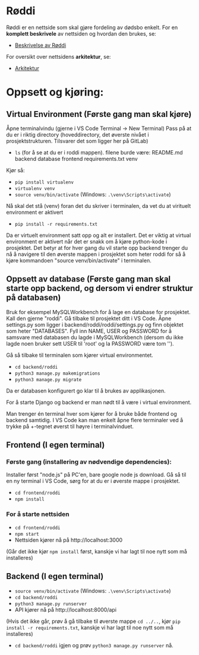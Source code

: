 # Røddi
Røddi er en nettside som skal gjøre fordeling av dødsbo enkelt. For en **komplett beskrivele** av nettsiden og hvordan den brukes, se:

- [Beskrivelse av Røddi](https://gitlab.stud.idi.ntnu.no/tdt4140/landsby-2/gruppe-33/roddi/-/blob/MDdocumentation/RODDI.md) 

For oversikt over nettsidens **arkitektur**, se:

- [Arkitektur](https://gitlab.stud.idi.ntnu.no/tdt4140/landsby-2/gruppe-33/roddi/-/wikis/Arkitekturdiagram-for-R%C3%B8ddi)

# Oppsett og kjøring: #

## Virtual Environment (Første gang man skal kjøre)
Åpne terminalvindu (gjerne i VS Code Terminal -> New Terminal)
Pass på at du er i riktig directory (hoveddirectory, det øverste nivået i prosjektstrukturen. Tilsvarer det som ligger her på GitLab)
- `ls` (for å se at du er i roddi mappen). filene burde være:  README.md    backend     database    frontend    requirements.txt    venv

Kjør så:
- `pip install virtualenv`
- `virtualenv venv`
- `source venv/bin/activate` (Windows: `.\venv\Scripts\activate`)

Nå skal det stå (venv) foran det du skriver i terminalen, da vet du at virituelt environment er aktivert
- `pip install -r requirements.txt`

Da er virtuelt environment satt opp og alt er installert.
Det er viktig at virtual environment er aktivert når det er snakk om å kjøre python-kode i prosjektet.
Det betyr at for hver gang du vil starte opp backend trenger du nå å navigere til den øverste mappen i prosjektet som heter roddi for så å kjøre kommandoen "source venv/bin/activate" i terminalen.

## Oppsett av database (Første gang man skal starte opp backend, og dersom vi endrer struktur på databasen)

Bruk for eksempel MySQLWorkbench for å lage en database for prosjektet. Kall den gjerne "roddi".
Gå tilbake til prosjektet ditt i VS Code.
Åpne settings.py som ligger i backend/roddi/roddi/settings.py og finn objektet som heter "DATABASES".
Fyll inn NAME, USER og PASSWORD for å samsvare med databasen du lagde i MySQLWorkbench (dersom du ikke lagde noen bruker sett USER til 'root' og la PASSWORD være tom '').

Gå så tilbake til terminalen som kjører virtual environmentet.
- `cd backend/roddi`
- `python3 manage.py makemigrations`
- `python3 manage.py migrate`

Da er databasen konfigurert go klar til å brukes av applikasjonen.

For å starte Django og backend er man nødt til å være i virtual environment.

Man trenger én terminal hver som kjører for å bruke både frontend og backend samtidig. I VS Code kan man enkelt åpne flere terminaler ved å trykke på +-tegnet øverst til høyre i terminalvinduet.

## Frontend (I egen terminal)

### Første gang (installering av nødvendige dependencies):
Installer først "node.js" på PC'en, bare google node js download.
Gå så til en ny terminal i VS Code, sørg for at du er i øverste mappe i prosjektet.
- `cd frontend/roddi`
- `npm install`

### For å starte nettsiden
- `cd frontend/roddi`
- `npm start`
- Nettsiden kjører nå på http://localhost:3000

(Går det ikke kjør `npm install` først, kanskje vi har lagt til noe nytt som må installeres)

## Backend (I egen terminal)

- `source venv/bin/activate` (Windows: `.\venv\Scripts\activate`)
- `cd backend/roddi`
- `python3 manage.py runserver`
- API kjører nå på http://localhost:8000/api

(Hvis det ikke går, prøv å gå tilbake til øverste mappe `cd ../..`, kjør `pip install -r requirements.txt`, kanskje vi har lagt til noe nytt som må installeres)
- `cd backend/roddi` igjen og prøv `python3 manage.py runserver` nå.

